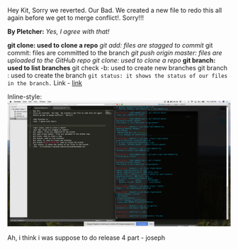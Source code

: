 Hey Kit,
Sorry we reverted.  Our Bad.  We created a new file to redo this all again before we get to merge conflict!.  Sorry!!!

**By Pletcher:**
*Yes, I agree with that!*


**git clone: used to clone a repo**
*git add: files are stagged to commit*
git commit: files are committed to the branch
*git push origin master: files are uploaded to the GitHub repo*
*git clone: used to clone a repo*
**git branch: used to list branches**
git check -b: used to create new branches
git branch <name-of-branch>: used to create the branch
`git status: it shows the status of our files in the branch.`
Link - [link](https://github.com/evilstreak/markdown-js)

Inline-style:
![alt text](file.png "screenshot of our work")

Ah, i think i was suppose to do release 4 part - joseph